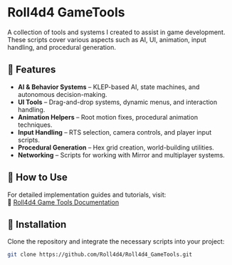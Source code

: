 # Roll4d4 GameTools

A collection of tools and systems I created to assist in game development.  
These scripts cover various aspects such as AI, UI, animation, input handling, and procedural generation.

## 🔹 Features
- **AI & Behavior Systems** – KLEP-based AI, state machines, and autonomous decision-making.
- **UI Tools** – Drag-and-drop systems, dynamic menus, and interaction handling.
- **Animation Helpers** – Root motion fixes, procedural animation techniques.
- **Input Handling** – RTS selection, camera controls, and player input scripts.
- **Procedural Generation** – Hex grid creation, world-building utilities.
- **Networking** – Scripts for working with Mirror and multiplayer systems.

## 📖 How to Use
For detailed implementation guides and tutorials, visit:  
🔗 [Roll4d4 Game Tools Documentation](https://roll4d4.com/game-tools.html)

## 🔧 Installation
Clone the repository and integrate the necessary scripts into your project:
```sh
git clone https://github.com/Roll4d4/Roll4d4_GameTools.git
